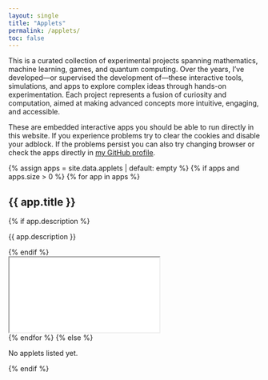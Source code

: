 ```yaml
---
layout: single
title: "Applets"
permalink: /applets/
toc: false
---
```


This is a curated collection of experimental projects spanning mathematics, machine learning, games, and quantum computing. Over the years, I’ve developed—or supervised the development of—these interactive tools, simulations, and apps to explore complex ideas through hands-on experimentation. Each project represents a fusion of curiosity and computation, aimed at making advanced concepts more intuitive, engaging, and accessible.

These are embedded interactive apps you should be able to run directly in this website. If you experience problems try to clear the cookies and disable your adblock. If the problems persist you can also try changing browser or check the apps directly in [my GitHub profile](https://github.com/leonardoLavagna/leonardoLavagna).

<div class="applets">
  {% assign apps = site.data.applets | default: empty %}
  {% if apps and apps.size > 0 %}
    {% for app in apps %}
      <section class="applet">
        <h2>{{ app.title }}</h2>
        {% if app.description %}
          <p>{{ app.description }}</p>
        {% endif %}
        <div class="iframe-wrap" style="min-height: {{ app.height | default: 720 }}px">
          <iframe
            src="{{ app.url }}"
            loading="lazy"
            allow="clipboard-write"
            referrerpolicy="no-referrer-when-downgrade"
            title="{{ app.title }}"
          ></iframe>
        </div>
      </section>
    {% endfor %}
  {% else %}
    <p>No applets listed yet.</p>
  {% endif %}
</div>
